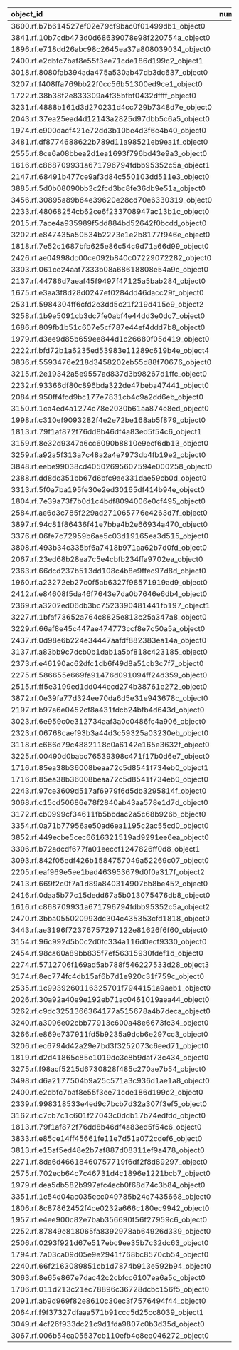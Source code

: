| object_id                                        |   num_queries |   top1_rate |   top5_rate |   mean_rank |   median_rank |
|:-------------------------------------------------|--------------:|------------:|------------:|------------:|--------------:|
| 3600.rf.b7b614527ef02e79cf9bac0f01499db1_object0 |             3 |    1        |    1        |      1      |           1   |
| 3841.rf.10b7cdb473d0d68639078e98f220754a_object0 |             3 |    1        |    1        |      1      |           1   |
| 1896.rf.e718dd26abc98c2645ea37a808039034_object0 |             2 |    1        |    1        |      1      |           1   |
| 2400.rf.e2dbfc7baf8e55f3ee71cde186d199c2_object1 |             2 |    1        |    1        |      1      |           1   |
| 3018.rf.8080fab394ada475a530ab47db3dc637_object0 |             2 |    1        |    1        |      1      |           1   |
| 3207.rf.f408ffa769bb22f0cc56b51300ed9ce1_object0 |             2 |    1        |    1        |      1      |           1   |
| 1722.rf.38b38f2e833309a4f35bfbf0432dffff_object0 |             1 |    1        |    1        |      1      |           1   |
| 3231.rf.4888b161d3d270231d4cc729b7348d7e_object0 |             1 |    1        |    1        |      1      |           1   |
| 2043.rf.37ea25ead4d12143a2825d97dbb5c6a5_object0 |             1 |    1        |    1        |      1      |           1   |
| 1974.rf.c900dacf421e72dd3b10be4d3f6e4b40_object0 |             1 |    1        |    1        |      1      |           1   |
| 3481.rf.df8774688622b789d11a98521eb9ea1f_object0 |             1 |    1        |    1        |      1      |           1   |
| 2555.rf.8ce6a08bbea2d1ea1693f796bd43e9a3_object0 |             1 |    1        |    1        |      1      |           1   |
| 1616.rf.c868709931a671796794fdbb95352c5a_object1 |             1 |    1        |    1        |      1      |           1   |
| 2147.rf.68491b477ce9af3d84c550103dd511e3_object0 |             1 |    1        |    1        |      1      |           1   |
| 3885.rf.5d0b08090bb3c2fcd3bc8fe36db9e51a_object0 |             1 |    1        |    1        |      1      |           1   |
| 3456.rf.30895a89b64e39620e28cd70e6330319_object0 |             1 |    1        |    1        |      1      |           1   |
| 2233.rf.48068254cb62ce6f233708947ac13b1c_object0 |             1 |    1        |    1        |      1      |           1   |
| 2015.rf.7ace4a935989f5dd884bd52642f0bcdd_object0 |             1 |    1        |    1        |      1      |           1   |
| 3202.rf.e847435a50534b2273e1e2b8177f946e_object0 |             1 |    1        |    1        |      1      |           1   |
| 1818.rf.7e52c1687bfb625e86c54c9d71a66d99_object0 |             1 |    1        |    1        |      1      |           1   |
| 2426.rf.ae04998dc00ce092b840c07229072282_object0 |             1 |    1        |    1        |      1      |           1   |
| 3303.rf.061ce24aaf7333b08a68618808e54a9c_object0 |             1 |    1        |    1        |      1      |           1   |
| 2137.rf.44786d7aeaf45f9497f47125a5bab284_object0 |             1 |    1        |    1        |      1      |           1   |
| 1675.rf.e3aa3f8d28d0247ef0284dd46dacc29f_object0 |             1 |    1        |    1        |      1      |           1   |
| 2531.rf.5984304ff6cfd2e3dd5c21f219d415e9_object2 |             1 |    1        |    1        |      1      |           1   |
| 3258.rf.1b9e5091cb3dc7fe0abf4e44dd3e0dc7_object0 |             1 |    1        |    1        |      1      |           1   |
| 1686.rf.809fb1b51c607e5cf787e44ef4ddd7b8_object0 |             1 |    1        |    1        |      1      |           1   |
| 1979.rf.d3ee9d85b659ee844d1c26680f05d419_object0 |             1 |    1        |    1        |      1      |           1   |
| 2222.rf.bfd72b1a6235ed53983e11289c619b4e_object4 |             1 |    1        |    1        |      1      |           1   |
| 3836.rf.5593476e218d3458202eb55d88f70676_object0 |             1 |    1        |    1        |      1      |           1   |
| 3215.rf.2e19342a5e9557ad837d3b98267d1ffc_object0 |             1 |    1        |    1        |      1      |           1   |
| 2232.rf.93366df80c896bda322de47beba47441_object0 |             1 |    1        |    1        |      1      |           1   |
| 2084.rf.950ff4fcd9bc177e7831cb4c9a2dd6eb_object0 |             1 |    1        |    1        |      1      |           1   |
| 3150.rf.1ca4ed4a1274c78e2030b61aa874e8ed_object0 |             1 |    1        |    1        |      1      |           1   |
| 1998.rf.c310ef9093282f4e2e72be168ab5f879_object0 |             1 |    1        |    1        |      1      |           1   |
| 1813.rf.79f1af872f76dd8b46df4a83ed5f54c6_object1 |             1 |    1        |    1        |      1      |           1   |
| 3159.rf.8e32d9347a6cc6090b8810e9ecf6db13_object0 |             1 |    1        |    1        |      1      |           1   |
| 3259.rf.a92a5f313a7c48a2a4e7973db4fb19e2_object0 |             1 |    1        |    1        |      1      |           1   |
| 3848.rf.eebe99038cd40502695607594e000258_object0 |             1 |    1        |    1        |      1      |           1   |
| 2388.rf.dd8dc351bb67d6bfc9ae331dae59cb0d_object0 |             1 |    1        |    1        |      1      |           1   |
| 3313.rf.5f0a7ba195fe30e2ed30165df414b94e_object0 |             1 |    1        |    1        |      1      |           1   |
| 1804.rf.7e39a73f7b0d1c4bdf8094006e0cf495_object0 |             1 |    1        |    1        |      1      |           1   |
| 2584.rf.ae6d3c785f229ad271065776e4263d7f_object0 |             1 |    1        |    1        |      1      |           1   |
| 3897.rf.94c81f86436f41e7bba4b2e66934a470_object0 |             1 |    1        |    1        |      1      |           1   |
| 3376.rf.06fe7c72959b6ae5c03d19165ea3d515_object0 |             1 |    1        |    1        |      1      |           1   |
| 3808.rf.493b34c335bf6a7418b971aa62b7d0fd_object0 |             1 |    1        |    1        |      1      |           1   |
| 2067.rf.23ed68b28ea7c5e4cbfb234ffa9702ea_object0 |             1 |    1        |    1        |      1      |           1   |
| 2363.rf.66dcd237b513dd108c4b8e9ffec97d8d_object0 |             1 |    1        |    1        |      1      |           1   |
| 1960.rf.a23272eb27c0f5ab6327f98571919ad9_object0 |             1 |    1        |    1        |      1      |           1   |
| 2412.rf.e84608f5da46f7643e7da0b7646e6db4_object0 |             1 |    1        |    1        |      1      |           1   |
| 2369.rf.a3202ed06db3bc7523390481441fb197_object1 |             1 |    1        |    1        |      1      |           1   |
| 3227.rf.1bfaf73652a764c8825e813c25a347a8_object0 |             1 |    1        |    1        |      1      |           1   |
| 3229.rf.66af8e45c447ae474773ccf8e7c50a5a_object0 |             1 |    1        |    1        |      1      |           1   |
| 2437.rf.0d98e6b224e34447aafdf882383ea14a_object0 |             1 |    1        |    1        |      1      |           1   |
| 3137.rf.a83bb9c7dcb0b1dab1a5bf818c423185_object0 |             1 |    1        |    1        |      1      |           1   |
| 2373.rf.e46190ac62dfc1db6f49d8a51cb3c7f7_object0 |             1 |    1        |    1        |      1      |           1   |
| 2275.rf.586655e669fa91476d091094ff24d359_object0 |             1 |    1        |    1        |      1      |           1   |
| 2515.rf.ff5e3199ed1dd044ecd274b38761e272_object0 |             1 |    1        |    1        |      1      |           1   |
| 3872.rf.0e39fa77d324ee70da6d5e31e943678c_object0 |             1 |    1        |    1        |      1      |           1   |
| 2197.rf.b97a6e0452cf8a431fdcb24bfb4d643d_object0 |             1 |    1        |    1        |      1      |           1   |
| 3023.rf.6e959c0e312734aaf3a0c0486fc4a906_object0 |             1 |    1        |    1        |      1      |           1   |
| 2323.rf.06768caef93b3a44d3c59325a03230eb_object0 |             1 |    1        |    1        |      1      |           1   |
| 3118.rf.c666d79c4882118c0a6142e165e3632f_object0 |             1 |    1        |    1        |      1      |           1   |
| 3225.rf.00490d0babc76539398c471f17b0d6e7_object0 |             1 |    1        |    1        |      1      |           1   |
| 1716.rf.85ea38b36008beaa72c5d8541f734eb0_object1 |             1 |    1        |    1        |      1      |           1   |
| 1716.rf.85ea38b36008beaa72c5d8541f734eb0_object0 |             1 |    1        |    1        |      1      |           1   |
| 2243.rf.97ce3609d517af6979f6d5db3295814f_object0 |             1 |    1        |    1        |      1      |           1   |
| 3068.rf.c15cd50686e78f2840ab43aa578e1d7d_object0 |             3 |    0.333333 |    0.333333 |     17.3333 |          10   |
| 3172.rf.cb0999cf34611fb5bbdac2a5c68b926b_object0 |             2 |    0        |    0        |     11.5    |          11.5 |
| 3354.rf.0a71b77956ae50ad6ea1195c2ac55cd0_object0 |             2 |    0        |    0        |     26.5    |          26.5 |
| 3852.rf.449ecbe5cec6616321519ad9291ee6ea_object0 |             2 |    0        |    0        |     37.5    |          37.5 |
| 3306.rf.b72adcdf677fa01eeccf1247826ff0d8_object1 |             2 |    0        |    0        |     10.5    |          10.5 |
| 3093.rf.842f05edf426b1584757049a52269c07_object0 |             1 |    0        |    0        |      7      |           7   |
| 2205.rf.eaf969e5ee1bad463953679d0f0a317f_object2 |             1 |    0        |    1        |      4      |           4   |
| 2413.rf.669f2c0f7a1d89a840314907bb8be452_object0 |             1 |    0        |    1        |      2      |           2   |
| 2416.rf.0daa5b77c15dedd67a5b013075476db8_object0 |             1 |    0        |    1        |      3      |           3   |
| 1616.rf.c868709931a671796794fdbb95352c5a_object2 |             1 |    0        |    1        |      5      |           5   |
| 2470.rf.3bba055020993dc304c435353cfd1818_object0 |             1 |    0        |    1        |      3      |           3   |
| 3443.rf.ae3196f72376757297122e81626f6f60_object0 |             1 |    0        |    1        |      3      |           3   |
| 3154.rf.96c992d5b0c2d0fc334a116d0ecf9330_object0 |             1 |    0        |    0        |     11      |          11   |
| 2454.rf.98ca60a89bb835f7ef56315930fdef1d_object0 |             1 |    0        |    0        |      8      |           8   |
| 2274.rf.5712706f169ad5ab788f546227533d28_object3 |             1 |    0        |    0        |     38      |          38   |
| 3174.rf.8ec774fc4db15af6b7d1e920c31f759c_object0 |             1 |    0        |    1        |      5      |           5   |
| 2535.rf.1c9939260116325701f7944151a9aeb1_object0 |             1 |    0        |    1        |      4      |           4   |
| 2026.rf.30a92a40e9e192eb71ac0461019aea44_object0 |             1 |    0        |    1        |      2      |           2   |
| 3262.rf.c9dc3251366364177a515678a4b7deca_object0 |             1 |    0        |    1        |      4      |           4   |
| 3240.rf.a3096e02cbb77913c600a48e6673fc34_object0 |             1 |    0        |    0        |     63      |          63   |
| 3266.rf.e869e737911fd5b9235a9dcb6e297cc3_object0 |             1 |    0        |    0        |     22      |          22   |
| 3206.rf.ec6794d42a29e7bd3f3252073c6eed71_object0 |             1 |    0        |    1        |      3      |           3   |
| 1819.rf.d2d41865c85e1019dc3e8b9daf73c434_object0 |             1 |    0        |    0        |     11      |          11   |
| 3275.rf.f98acf5215d6730828f485c270ae7b54_object0 |             1 |    0        |    0        |     22      |          22   |
| 3498.rf.d6a2177504b9a25c571a3c936d1ae1a8_object0 |             1 |    0        |    0        |     18      |          18   |
| 2400.rf.e2dbfc7baf8e55f3ee71cde186d199c2_object0 |             1 |    0        |    1        |      2      |           2   |
| 2339.rf.998318533e4ed9c7bcb7d32a307f3ef5_object0 |             1 |    0        |    0        |     83      |          83   |
| 3162.rf.c7cb7c1c601f27043c0ddb17b74edfdd_object0 |             1 |    0        |    1        |      3      |           3   |
| 1813.rf.79f1af872f76dd8b46df4a83ed5f54c6_object0 |             1 |    0        |    0        |     38      |          38   |
| 3833.rf.e85ce14ff45661fe11e7d51a072cdef6_object0 |             1 |    0        |    1        |      2      |           2   |
| 3813.rf.e15af5ed48e2b7af887d08311ef9a478_object0 |             1 |    0        |    0        |     35      |          35   |
| 2271.rf.8da6d46618460757719f6df2f8d89297_object0 |             1 |    0        |    1        |      2      |           2   |
| 2575.rf.702ecb64c7c46731d4c1896e1221bcb7_object0 |             1 |    0        |    0        |      9      |           9   |
| 1979.rf.dea5db582b997afc4acb0f68d74c3b84_object0 |             1 |    0        |    1        |      2      |           2   |
| 3351.rf.1c54d04ac035ecc049785b24e7435668_object0 |             1 |    0        |    1        |      3      |           3   |
| 1806.rf.8c87862452f4ce0232a666c180ec9942_object0 |             1 |    0        |    1        |      2      |           2   |
| 1957.rf.e4ee900c82e7bab356690f56f27959c6_object0 |             1 |    0        |    1        |      2      |           2   |
| 2252.rf.87849e818065fa8392978ab64926d339_object0 |             1 |    0        |    1        |      2      |           2   |
| 2506.rf.0293f921d67e517ebc9ee35b7c32dc63_object0 |             1 |    0        |    0        |      7      |           7   |
| 1794.rf.7a03ca09d05e9e2941f768bc8570cb54_object0 |             1 |    0        |    1        |      2      |           2   |
| 2240.rf.66f2163089851cb1d7874b913e592b94_object0 |             1 |    0        |    0        |     16      |          16   |
| 3063.rf.8e65e867e7dac42c2cbfcc6107ea6a5c_object0 |             1 |    0        |    1        |      2      |           2   |
| 1706.rf.011d213c21ec78896c36728dcbc156f5_object0 |             1 |    0        |    0        |      6      |           6   |
| 2091.rf.ab9d969f82e8610c30ec3f7576494f44_object0 |             1 |    0        |    0        |      6      |           6   |
| 2064.rf.f9f37327dfaaa571b91ccc5d25cc8039_object1 |             1 |    0        |    1        |      3      |           3   |
| 3049.rf.4cf26f933dc21c9d1fda9807c0b3d35d_object0 |             1 |    0        |    0        |     21      |          21   |
| 3067.rf.006b54ea05537cb110efb4e8ee046272_object0 |             1 |    0        |    1        |      2      |           2   |
